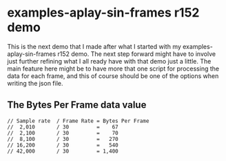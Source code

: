 # examples-aplay-sin-frames r152 demo

This is the next demo that I made after what I started with my examples-aplay-sin-frames r152 demo. The next step forward might have to involve just further refining what I all ready have with that demo just a little. The main feature here might be to have more that one script for processing the data for each frame, and this of course should be one of the options when writing the json file.

## The Bytes Per Frame data value

```
// Sample rate  / Frame Rate = Bytes Per Frame
//  2,010       / 30         =    67
//  2,100       / 30         =    70
//  8,100       / 30         =   270
// 16,200       / 30         =   540
// 42,000       / 30         = 1,400
```